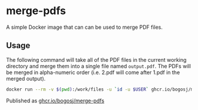 # merge-pdfs
A simple Docker image that can can be used to merge PDF files.

## Usage
The following command will take all of the PDF files in the current working directory and merge them into a single file named `output.pdf`. The PDFs will be merged in alpha-numeric order (i.e. 2.pdf will come after 1.pdf in the merged output).

```bash
docker run --rm -v $(pwd):/work/files -u `id -u $USER` ghcr.io/bogosj/merge-pdfs
```

Published as [ghcr.io/bogosj/merge-pdfs](https://github.com/users/bogosj/packages/container/package/merge-pdfs)
